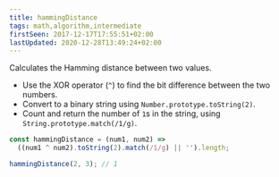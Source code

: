 ```yaml
---
title: hammingDistance
tags: math,algorithm,intermediate
firstSeen: 2017-12-17T17:55:51+02:00
lastUpdated: 2020-12-28T13:49:24+02:00
---
```


Calculates the Hamming distance between two values.

- Use the XOR operator (`^`) to find the bit difference between the two numbers.
- Convert to a binary string using `Number.prototype.toString(2)`.
- Count and return the number of `1`s in the string, using `String.prototype.match(/1/g)`.

```js
const hammingDistance = (num1, num2) =>
  ((num1 ^ num2).toString(2).match(/1/g) || '').length;
```

```js
hammingDistance(2, 3); // 1
```
